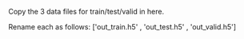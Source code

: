 Copy the 3 data files for train/test/valid in here.

Rename each as follows: ['out_train.h5' , 'out_test.h5' , 'out_valid.h5']
